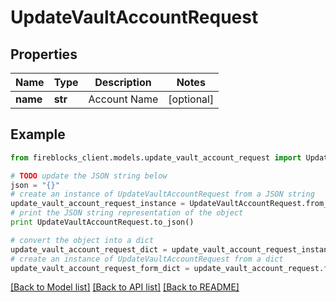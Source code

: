# UpdateVaultAccountRequest


## Properties

Name | Type | Description | Notes
------------ | ------------- | ------------- | -------------
**name** | **str** | Account Name | [optional] 

## Example

```python
from fireblocks_client.models.update_vault_account_request import UpdateVaultAccountRequest

# TODO update the JSON string below
json = "{}"
# create an instance of UpdateVaultAccountRequest from a JSON string
update_vault_account_request_instance = UpdateVaultAccountRequest.from_json(json)
# print the JSON string representation of the object
print UpdateVaultAccountRequest.to_json()

# convert the object into a dict
update_vault_account_request_dict = update_vault_account_request_instance.to_dict()
# create an instance of UpdateVaultAccountRequest from a dict
update_vault_account_request_form_dict = update_vault_account_request.from_dict(update_vault_account_request_dict)
```
[[Back to Model list]](../README.md#documentation-for-models) [[Back to API list]](../README.md#documentation-for-api-endpoints) [[Back to README]](../README.md)


